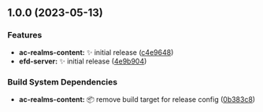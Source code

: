 ## 1.0.0 (2023-05-13)


### Features

* **ac-realms-content:** ✨ initial release ([c4e9648](https://github.com/DarktideLegend/escape-from-dereth/commit/c4e9648acafa8e517d3b6de996db33d68a680219))
* **efd-server:** ✨ initial release ([4e9b904](https://github.com/DarktideLegend/escape-from-dereth/commit/4e9b904fd65240531827606b375f9df7177a83b0))


### Build System Dependencies

* **ac-realms-content:** 📦️ remove build target for release config ([0b383c8](https://github.com/DarktideLegend/escape-from-dereth/commit/0b383c8bb64368665a5d6f16d76d08e18b6f341c))
